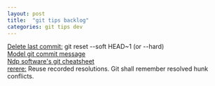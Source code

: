 ```yaml
---
layout: post
title:  "git tips backlog"
categories: git tips dev
---
```


[Delete last commit:](http://nakkaya.com/2009/09/24/git-delete-last-commit/) git reset --soft HEAD~1 (or --hard)  
[Model git commit message](http://tbaggery.com/2008/04/19/a-note-about-git-commit-messages.html)  
[Ndp software's git cheatsheet](http://ndpsoftware.com/git-cheatsheet.html)  
[rerere:](http://git-scm.com/blog/2010/03/08/rerere.html) Reuse recorded resolutions. Git shall remember resolved hunk conflicts.  
